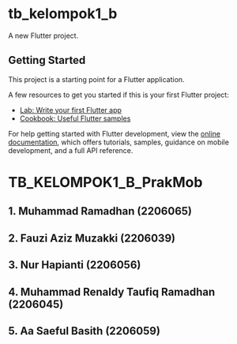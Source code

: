 # tb_kelompok1_b

A new Flutter project.

## Getting Started

This project is a starting point for a Flutter application.

A few resources to get you started if this is your first Flutter project:

- [Lab: Write your first Flutter app](https://docs.flutter.dev/get-started/codelab)
- [Cookbook: Useful Flutter samples](https://docs.flutter.dev/cookbook)

For help getting started with Flutter development, view the
[online documentation](https://docs.flutter.dev/), which offers tutorials,
samples, guidance on mobile development, and a full API reference.

# TB_KELOMPOK1_B_PrakMob

## 1. Muhammad Ramadhan (2206065)

## 2. Fauzi Aziz Muzakki (2206039)

## 3. Nur Hapianti (2206056)

## 4. Muhammad Renaldy Taufiq Ramadhan (2206045)

## 5. Aa Saeful Basith (2206059)
